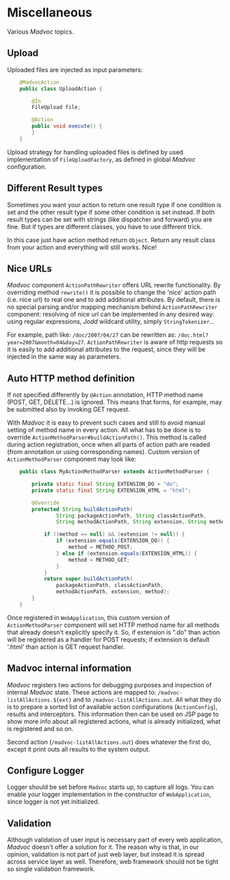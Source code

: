 # Miscellaneous

Various *Madvoc* topics.

## Upload

Uploaded files are injected as input parameters:

~~~~~ java
    @MadvocAction
    public class UploadAction {

    	@In
    	FileUpload file;

    	@Action
    	public void execute() {
    	}
    }
~~~~~

Upload strategy for handling uploaded files is defined by used
implementation of `FileUploadFactory`, as defined in global *Madvoc*
configuration.

## Different Result types

Sometimes you want your action to return one result type if one condition is set
and the other result type if some other condition is set instead.
If both result types can be set with strings (like dispatcher and forward)
you are fine. But if types are different classes, you have to use different
trick.

In this case just have action method return `Object`. Return any result
class from your action and everything will still works. Nice!

## Nice URLs

*Madvoc* component `ActionPathRewriter` offers URL rewrite
functionality. By overriding method `rewrite()` it is possible to change
the \'nice\' action path (i.e. nice url) to real one and to add
additional attributes. By default, there is no special parsing and/or
mapping mechanism behind `ActionPathRewriter` component: resolving of
nice url can be implemented in any desired way: using regular
expressions, *Jodd* wildcard utility, simply `StringTokenizer`...

For example, path like: `/doc/2007/04/27` can be rewritten as:
`/doc.html?year=2007&month=04&day=27`. `ActionPathRewriter` is aware of
http requests so it is easily to add additional attributes to the
request, since they will be injected in the same way as parameters.

## Auto HTTP method definition

If not specified differently by `@Action` annotation, HTTP method name
(POST, GET, DELETE...) is ignored. This means that forms, for example,
may be submitted also by invoking GET request.

With *Madvoc* it is easy to prevent such cases and still to avoid manual
setting of method name in every action. All what has to be done is to
override `ActionMethodParser#buildActionPath()`. This method is called
during action registration, once when all parts of action path are
readed (from annotation or using corresponding names). Custom version of
`ActionMethodParser` component may look like:

~~~~~ java
    public class MyActionMethodParser extends ActionMethodParser {

    	private static final String EXTENSION_DO = "do";
    	private static final String EXTENSION_HTML = "html";

    	@Override
    	protected String buildActionPath(
                String packageActionPath, String classActionPath,
                String methodActionPath, String extension, String method) {

    		if ((method == null) && (extension != null)) {
    			if (extension.equals(EXTENSION_DO)) {
    				method = METHOD_POST;
    			} else if (extension.equals(EXTENSION_HTML)) {
    				method = METHOD_GET;
    			}
    		}
    		return super.buildActionPath(
                packageActionPath, classActionPath,
                methodActionPath, extension, method);
    	}
    }
~~~~~

Once registered in `WebApplication`, this custom version of
`ActionMethodParser` component will set HTTP method name for all methods
that already doesn't explicitly specify it. So, if extension is \".do\"
than action will be registered as a handler for POST requests; if
extension is default \'.html\' than action is GET request handler.

## Madvoc internal information

*Madvoc* registers two actions for debugging purposes and inspection of
internal *Madvoc* state. These actions are mapped to:
`/madvoc-listAllActions.${ext}` and to `/madvoc-listAllActions.out`. All
what they do is to prepare a sorted list of available action
configurations (`ActionConfig`), results and interceptors. This
information then can be used on JSP page to show more info about all
registered actions, what is already initialized, what is registered and
so on.

Second action (`/madvoc-listAllActions.out`) does whatever the first do,
except it print outs all results to the system output.

## Configure Logger

Logger should be set before `Madvoc` starts up, to capture all logs.
You can enable your logger implementation in the constructor of
`WebApplication`, since logger is not yet initialized.

## Validation

Although validation of user input is necessary part of every web
application, *Madvoc* doesn't offer a solution for it. The reason why
is that, in our opinion, validation is not part of just web layer, but
instead it is spread across service layer as well. Therefore, web
framework should not be tight so single validation framework.
